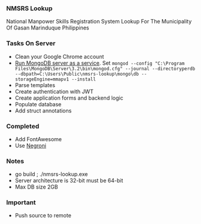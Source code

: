 ### NMSRS Lookup
National Manpower Skills Registration System Lookup For The Municipality Of Gasan Marinduque Philippines

### Tasks On Server
* Clean your Google Chrome account
* [Run MongoDB server as a service](https://docs.mongodb.com/manual/tutorial/install-mongodb-on-windows/#configure-a-windows-service-for-mongodb-community-edition). Set `mongod --config "C:\Program Files\MongoDB\Server\3.2\bin\mongod.cfg" --journal --directoryperdb --dbpath=C:\Users\Public\nmsrs-lookup\mongo\db --storageEngine=mmapv1 --install`
* Parse templates
* Create authentication with JWT
* Create application forms and backend logic
* Populate database
* Add struct annotations

### Completed
* Add FontAwesome
* Use [Negroni](https://github.com/urfave/negroni)

### Notes
* go build ; ./nmsrs-lookup.exe
* Server architecture is 32-bit must be 64-bit
* Max DB size 2GB

### Important
* Push source to remote